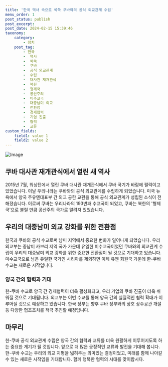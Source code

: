 ```yaml
---
title: '한국 역사 속으로 쑥쑥 쿠바와의 공식 외교관계 수립'
menu_order: 1
post_status: publish
post_excerpt: 
post_date: 2024-02-15 15:39:46
taxonomy:
    category:
        - 정치
    post_tag:
        - 한국
        -  역사
        -  쑥쑥
        -  쿠바
        -  공식 외교관계
        -  수립
        -  대사관 재개관식
        -  북한
        -  형제국
        -  공산주의
        -  미수교국
        -  대중남미 외교
        -  전환점
        -  경제협력
        -  기업 진출
        -  협력
        -  교류
custom_fields:
    field1: value 1
    field2: value 2
---
```


![Image](https://imgnews.pstatic.net/image/437/2024/02/14/0000379727_001_20240214231601537.jpg?type=w647)

## 쿠바 대사관 재개관식에서 열린 새 역사
2015년 7월, 워싱턴에서 열린 쿠바 대사관 재개관식에서 쿠바 국기가 바람에 펄럭이고 있었습니다. 이날 우리나라는 쿠바와의 공식 외교관계를 수립하게 되었습니다. 미국 뉴욕에서 양국 주유엔대표부 간 외교 공한 교환을 통해 공식 외교관계가 성립된 소식이 전해졌습니다. 이로써 쿠바는 우리나라의 193번째 수교국이 되었고, 쿠바는 북한의 '형제국'으로 불릴 만큼 공산주의 국가로 알려져 있었습니다.
## 우리의 대중남미 외교 강화를 위한 전환점
한국과 쿠바의 공식 수교로써 남미 지역에서 중요한 변화가 일어나게 되었습니다. 우리 외교부는 중남미 카브리 지역 국가 가운데 유일한 미수교국이었던 쿠바와의 외교관계 수립이 우리의 대중남미 외교 강화를 위한 중요한 전환점이 될 것으로 기대하고 있습니다. 미수교국으로 남은 유일한 국가인 시리아를 제외하면 이제 유엔 회원국 가운데 한-쿠바 수교는 새로운 시작입니다.
### 양국 간의 협력과 기대
한-쿠바 수교로 양국 간 경제협력이 더욱 활성화되고, 우리 기업의 쿠바 진출이 더욱 쉬워질 것으로 기대됩니다. 외교부는 이번 수교를 통해 양국 간의 실질적인 협력 확대가 이루어질 것으로 예상하고 있습니다. 한국 정부는 향후 쿠바 정부와의 상호 상주공관 개설 등 다양한 협조조치를 적극 추진할 예정입니다.
## 마무리
한-쿠바 공식 외교관계 수립은 양국 간의 협력과 교류를 더욱 원활하게 이루어지도록 하는 중요한 계기가 될 것입니다. 앞으로 더 많은 긍정적인 교류와 발전을 기대해 봅니다. 한-쿠바 수교는 우리의 외교 지평을 넓혀주는 의미있는 결정이었고, 미래를 함께 나아갈 수 있는 새로운 시작임을 기대합니다. 함께 행복한 협력의 시대를 맞이합시다.
